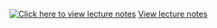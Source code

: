 
[![Click here to view lecture notes](GoogleDriveIcon.png)](http://google.com.au/)
[View lecture notes]()